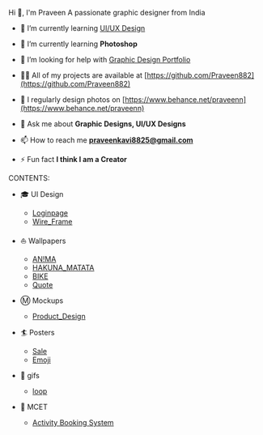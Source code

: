 Hi 👋, I'm Praveen
  A passionate graphic designer from India

- 🔭 I’m currently learning [UI/UX Design](https://www.udemy.com/user/praveen-n-125/)

- 🌱 I’m currently learning **Photoshop**

- 🤝 I’m looking for help with [Graphic Design Portfolio](https://github.com/Praveen882/praveen_folio)

- 👨‍💻 All of my projects are available at [https://github.com/Praveen882](https://github.com/Praveen882)

- 📝 I regularly design photos on [https://www.behance.net/praveenn](https://www.behance.net/praveenn)

- 💬 Ask me about **Graphic Designs, UI/UX Designs**

- 📫 How to reach me **praveenkavi8825@gmail.com**

- ⚡ Fun fact **I think I am a Creator**


CONTENTS:

- :mortar_board: UI Design
     - [Loginpage](https://github.com/Praveen882/FIGMA/commit/6542529fa9a4bf98f080cd8e8e48ff3afed8653a#diff-4ecb36f6d631377c63e74185e946520d9d514666cb90d5f91e38695732778d08)
     - [Wire_Frame](https://github.com/Praveen882/FIGMA/commit/61a251daa67bff822cf296ea339a4e690c95bf07#diff-fb3fbeab194d9a9e97ac06e6a281ba9e6c851f9c0ecb900709d74f16ab251508)
- :boat: Wallpapers 
     - [AN!MA](https://github.com/Praveen882/Edit_Photos/commit/1fbb88cdc3e0ea508c5c4654af57ffb327ab3034)
     - [HAKUNA_MATATA](https://github.com/Praveen882/Edit_Photos/commit/b3a04ebfca768d18539905daaade4f24d4a1448f#diff-fdd4bcb6e306b2adc9d63707a03a4b07d1660bfd69a9075390c5440cab21853f)
     - [BIKE](https://github.com/Praveen882/Edit_Photos/commit/9f59e07274cdab9a3ef94c4f213006fdeab3dbd7#diff-c880301db3a6828842a4932309b0f286dd2a39f897c5d43535292beae8cf8638)
     - [Quote](https://github.com/Praveen882/Edit_Photos/commit/c29706ff1138f23c137e541d69897d8cc57a92f9)

- Ⓜ️ Mockups
     - [Product_Design](https://github.com/Praveen882/Edit_Photos/tree/main/PRODUCT__DESIGN)
- :surfer: Posters
     - [Sale](https://github.com/Praveen882/Edit_Photos/commit/39eedbc017be9e052dcd8152e2ff3297de9eafe8)
     - [Emoji](https://github.com/Praveen882/Edit_Photos/commit/90c1bda6f6a4d7c27a4de3abaea7b43dd2693dca)
    
- :arrows_counterclockwise: gifs
     - [loop](https://github.com/Praveen882/Edit_Photos/commit/519140949422d45b38c01b7fcd6185cacd96f9c3#diff-df4476b23f110ba67be27c996ccd8f731f1095a241e38fd5b8ba8fcccb10a445)
- :honeybee: MCET
     - [Activity Booking System](https://github.com/Praveen882/anima/tree/main/anima-main)

